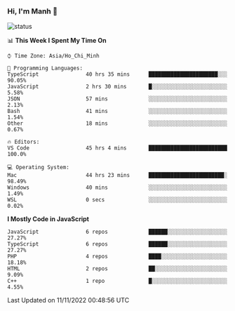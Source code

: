 ### Hi, I'm Manh 👋

![status](https://badge.stateful.com/manhhn01/status.svg)

<!--START_SECTION:waka-->
📊 **This Week I Spent My Time On** 

```text
⌚︎ Time Zone: Asia/Ho_Chi_Minh

💬 Programming Languages: 
TypeScript               40 hrs 35 mins      ██████████████████████░░░   90.05% 
JavaScript               2 hrs 30 mins       █░░░░░░░░░░░░░░░░░░░░░░░░   5.58% 
JSON                     57 mins             ░░░░░░░░░░░░░░░░░░░░░░░░░   2.13% 
Bash                     41 mins             ░░░░░░░░░░░░░░░░░░░░░░░░░   1.54% 
Other                    18 mins             ░░░░░░░░░░░░░░░░░░░░░░░░░   0.67%

🔥 Editors: 
VS Code                  45 hrs 4 mins       █████████████████████████   100.0%

💻 Operating System: 
Mac                      44 hrs 23 mins      ████████████████████████░   98.49% 
Windows                  40 mins             ░░░░░░░░░░░░░░░░░░░░░░░░░   1.49% 
WSL                      0 secs              ░░░░░░░░░░░░░░░░░░░░░░░░░   0.02%

```

**I Mostly Code in JavaScript** 

```text
JavaScript               6 repos             ██████░░░░░░░░░░░░░░░░░░░   27.27% 
TypeScript               6 repos             ██████░░░░░░░░░░░░░░░░░░░   27.27% 
PHP                      4 repos             ████░░░░░░░░░░░░░░░░░░░░░   18.18% 
HTML                     2 repos             ██░░░░░░░░░░░░░░░░░░░░░░░   9.09% 
C++                      1 repo              █░░░░░░░░░░░░░░░░░░░░░░░░   4.55%

```



 Last Updated on 11/11/2022 00:48:56 UTC
<!--END_SECTION:waka-->
